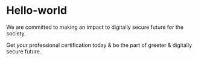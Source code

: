 # Hello-world
We are committed to making an impact to digitally secure future for the society.

Get your professional certification today & be the part of greeter & digitally secure future. 
